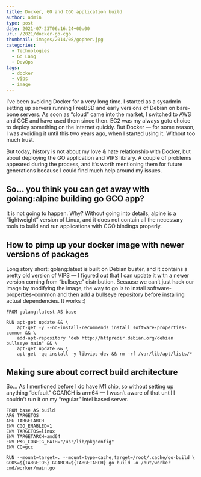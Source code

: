```yaml
---
title: Docker, GO and CGO application build
author: admin
type: post
date: 2021-07-23T06:16:24+00:00
url: /2021/docker-go-cgo
thumbnail: images/2014/08/gopher.jpg
categories:
  - Technologies
  - Go Lang
  - DevOps
tags:
  - docker
  - vips
  - image
---
```


I’ve been avoiding Docker for a very long time. I started as a sysadmin setting up servers running FreeBSD and early versions of Debian on bare-bone servers. As soon as “cloud” came into the market, I switched to AWS and GCE and have used them since then. EC2 was my always goto choice to deploy something on the internet quickly. But Docker — for some reason, I was avoiding it until this two years ago, when I started using it. Without too much trust.

But today, history is not about my love & hate relationship with Docker, but about deploying the GO application and VIPS library. A couple of problems appeared during the process, and it’s worth mentioning them for future generations because I could find much help around my issues.
<!--more-->

## So… you think you can get away with golang:alpine building go GCO app?
It is not going to happen. Why? Without going into details, alpine is a “lightweight” version of Linux, and it does not contain all the necessary tools to build and run applications with CGO bindings properly.

## How to pimp up your docker image with newer versions of packages
Long story short: golang:latest is built on Debian buster, and it contains a pretty old version of VIPS — I figured out that I can update it with a newer version coming from “bullseye” distribution. Because we can’t just hack our image by modifying the image, the way to go is to install software-properties-common and then add a bullseye repository before installing actual dependencies. It works :)

```DOCKER
FROM golang:latest AS base

RUN apt-get update && \
    apt-get -y --no-install-recommends install software-properties-common && \
    add-apt-repository "deb http://httpredir.debian.org/debian bullseye main" && \
    apt-get update && \
    apt-get -qq install -y libvips-dev && rm -rf /var/lib/apt/lists/*

```

## Making sure about correct build architecture
So… As I mentioned before I do have M1 chip, so without setting up anything “default” GOARCH is arm64 — I wasn’t aware of that until I couldn’t run it on my “regular” Intel based server.

```DOCKER
FROM base AS build
ARG TARGETOS
ARG TARGETARCH
ENV CGO_ENABLED=1
ENV TARGETOS=linux
ENV TARGETARCH=amd64
ENV PKG_CONFIG_PATH="/usr/lib/pkgconfig"
ENV CC=gcc

RUN --mount=target=. --mount=type=cache,target=/root/.cache/go-build \
GOOS=${TARGETOS} GOARCH=${TARGETARCH} go build -o /out/worker cmd/worker/main.go
```